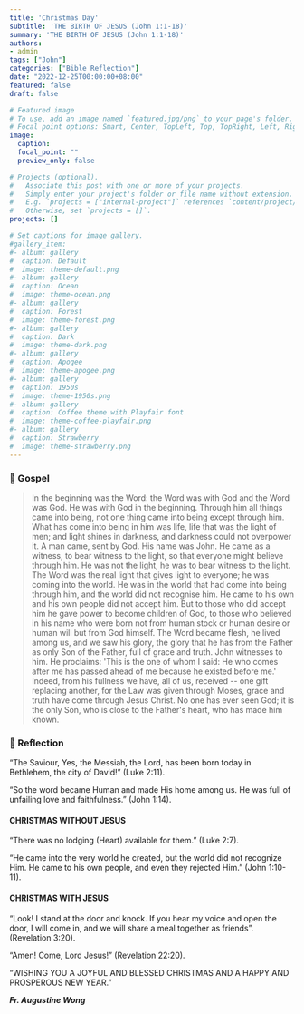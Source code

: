 ```yaml
---
title: 'Christmas Day'
subtitle: 'THE BIRTH OF JESUS (John 1:1-18)'
summary: 'THE BIRTH OF JESUS (John 1:1-18)'
authors:
- admin
tags: ["John"]
categories: ["Bible Reflection"]
date: "2022-12-25T00:00:00+08:00"
featured: false
draft: false

# Featured image
# To use, add an image named `featured.jpg/png` to your page's folder.
# Focal point options: Smart, Center, TopLeft, Top, TopRight, Left, Right, BottomLeft, Bottom, BottomRight
image:
  caption:
  focal_point: ""
  preview_only: false

# Projects (optional).
#   Associate this post with one or more of your projects.
#   Simply enter your project's folder or file name without extension.
#   E.g. `projects = ["internal-project"]` references `content/project/deep-learning/index.md`.
#   Otherwise, set `projects = []`.
projects: []

# Set captions for image gallery.
#gallery_item:
#- album: gallery
#  caption: Default
#  image: theme-default.png
#- album: gallery
#  caption: Ocean
#  image: theme-ocean.png
#- album: gallery
#  caption: Forest
#  image: theme-forest.png
#- album: gallery
#  caption: Dark
#  image: theme-dark.png
#- album: gallery
#  caption: Apogee
#  image: theme-apogee.png
#- album: gallery
#  caption: 1950s
#  image: theme-1950s.png
#- album: gallery
#  caption: Coffee theme with Playfair font
#  image: theme-coffee-playfair.png
#- album: gallery
#  caption: Strawberry
#  image: theme-strawberry.png
---
```


### :love_letter: Gospel
> In the beginning was the Word: the Word was with God and the Word was God. He was with God in the beginning. Through him all things came into being, not one thing came into being except through him. What has come into being in him was life, life that was the light of men; and light shines in darkness, and darkness could not overpower it. A man came, sent by God. His name was John. He came as a witness, to bear witness to the light, so that everyone might believe through him. He was not the light, he was to bear witness to the light. The Word was the real light that gives light to everyone; he was coming into the world. He was in the world that had come into being through him, and the world did not recognise him. He came to his own and his own people did not accept him. But to those who did accept him he gave power to become children of God, to those who believed in his name who were born not from human stock or human desire or human will but from God himself. The Word became flesh, he lived among us, and we saw his glory, the glory that he has from the Father as only Son of the Father, full of grace and truth. John witnesses to him. He proclaims: 'This is the one of whom I said: He who comes after me has passed ahead of me because he existed before me.' Indeed, from his fullness we have, all of us, received -- one gift replacing another, for the Law was given through Moses, grace and truth have come through Jesus Christ. No one has ever seen God; it is the only Son, who is close to the Father's heart, who has made him known.

### :speech_balloon: Reflection
“The Saviour, Yes, the Messiah, the Lord, has been born today in Bethlehem, the city of David!” (Luke 2:11).

“So the word became Human and made His home among us. He was full of unfailing love and faithfulness.” (John 1:14).

#### CHRISTMAS WITHOUT JESUS
“There was no lodging (Heart) available for them.” (Luke 2:7).

“He came into the very world he created, but the world did not recognize Him. He came to his own people, and even they rejected Him.” (John 1:10-11).

#### CHRISTMAS WITH JESUS
“Look! I stand at the door and knock. If you hear my voice and open the door, I will come in, and we will share a meal together as friends”. (Revelation 3:20).

“Amen! Come, Lord Jesus!” (Revelation 22:20).


“WISHING YOU A JOYFUL AND BLESSED CHRISTMAS AND A HAPPY AND PROSPEROUS NEW YEAR.”

___Fr. Augustine Wong___